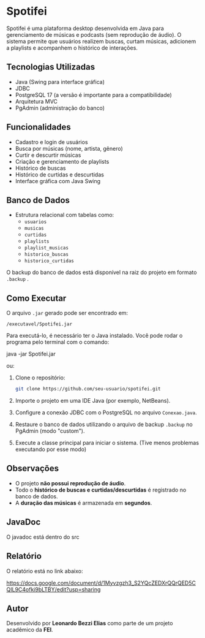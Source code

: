 # Spotifei

Spotifei é uma plataforma desktop desenvolvida em Java para gerenciamento de músicas e podcasts (sem reprodução de áudio). O sistema permite que usuários realizem buscas, curtam músicas, adicionem a playlists e acompanhem o histórico de interações.

## Tecnologias Utilizadas

- Java (Swing para interface gráfica)
- JDBC
- PostgreSQL 17 (a versão é importante para a compatibilidade)
- Arquitetura MVC
- PgAdmin (administração do banco)

## Funcionalidades

- Cadastro e login de usuários
- Busca por músicas (nome, artista, gênero)
- Curtir e descurtir músicas
- Criação e gerenciamento de playlists
- Histórico de buscas
- Histórico de curtidas e descurtidas
- Interface gráfica com Java Swing

## Banco de Dados

- Estrutura relacional com tabelas como:
  - `usuarios`
  - `musicas`
  - `curtidas`
  - `playlists`
  - `playlist_musicas`
  - `historico_buscas`
  - `historico_curtidas`

O backup do banco de dados está disponível na raiz do projeto em formato `.backup` .

## Como Executar

O arquivo `.jar` gerado pode ser encontrado em:

`/executavel/Spotifei.jar`

Para executá-lo, é necessário ter o Java instalado. Você pode rodar o programa pelo terminal com o comando:

java -jar Spotifei.jar

ou:

1. Clone o repositório:
   ```bash
   git clone https://github.com/seu-usuario/spotifei.git
   ```

2. Importe o projeto em uma IDE Java (por exemplo, NetBeans).

3. Configure a conexão JDBC com o PostgreSQL no arquivo `Conexao.java`.

4. Restaure o banco de dados utilizando o arquivo de backup `.backup` no PgAdmin (modo "custom").

5. Execute a classe principal para iniciar o sistema. (Tive menos problemas executando por esse modo)

## Observações

- O projeto **não possui reprodução de áudio**.
- Todo o **histórico de buscas e curtidas/descurtidas** é registrado no banco de dados.
- A **duração das músicas** é armazenada em **segundos**.

## JavaDoc

O javadoc está dentro do src

## Relatório

O relatório está no link abaixo:

https://docs.google.com/document/d/1Myvzgzh3_S2YQcZEDXrQQrQED5CQIL9C4ofki9bLTBY/edit?usp=sharing 

## Autor

Desenvolvido por **Leonardo Bezzi Elias** como parte de um projeto acadêmico da **FEI**.
